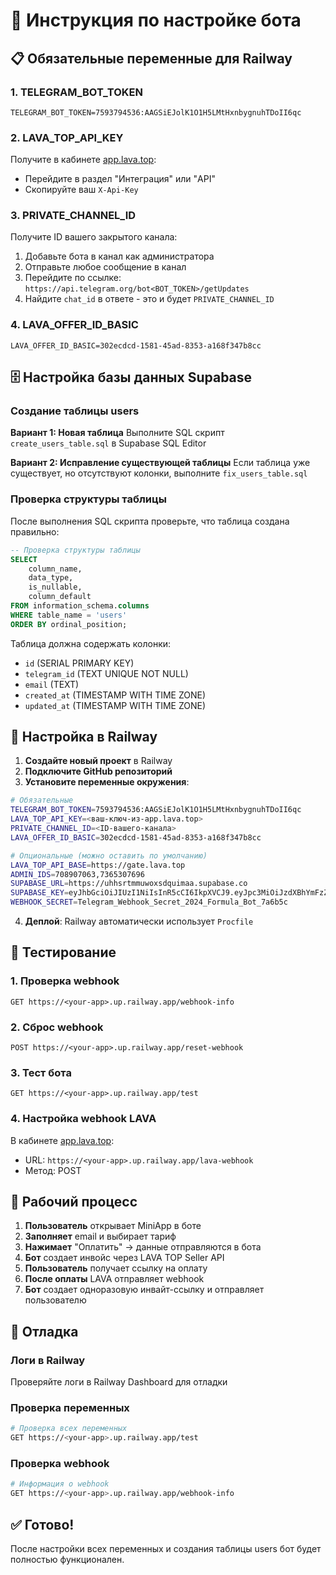 # 🚀 Инструкция по настройке бота

## 📋 Обязательные переменные для Railway

### 1. **TELEGRAM_BOT_TOKEN**
```
TELEGRAM_BOT_TOKEN=7593794536:AAGSiEJolK1O1H5LMtHxnbygnuhTDoII6qc
```

### 2. **LAVA_TOP_API_KEY** 
Получите в кабинете [app.lava.top](https://app.lava.top):
- Перейдите в раздел "Интеграция" или "API"
- Скопируйте ваш `X-Api-Key`

### 3. **PRIVATE_CHANNEL_ID**
Получите ID вашего закрытого канала:
1. Добавьте бота в канал как администратора
2. Отправьте любое сообщение в канал
3. Перейдите по ссылке: `https://api.telegram.org/bot<BOT_TOKEN>/getUpdates`
4. Найдите `chat_id` в ответе - это и будет `PRIVATE_CHANNEL_ID`

### 4. **LAVA_OFFER_ID_BASIC**
```
LAVA_OFFER_ID_BASIC=302ecdcd-1581-45ad-8353-a168f347b8cc
```

## 🗄️ Настройка базы данных Supabase

### Создание таблицы users

**Вариант 1: Новая таблица**
Выполните SQL скрипт `create_users_table.sql` в Supabase SQL Editor

**Вариант 2: Исправление существующей таблицы**
Если таблица уже существует, но отсутствуют колонки, выполните `fix_users_table.sql`

### Проверка структуры таблицы

После выполнения SQL скрипта проверьте, что таблица создана правильно:

```sql
-- Проверка структуры таблицы
SELECT 
    column_name, 
    data_type, 
    is_nullable, 
    column_default
FROM information_schema.columns 
WHERE table_name = 'users' 
ORDER BY ordinal_position;
```

Таблица должна содержать колонки:
- `id` (SERIAL PRIMARY KEY)
- `telegram_id` (TEXT UNIQUE NOT NULL)
- `email` (TEXT)
- `created_at` (TIMESTAMP WITH TIME ZONE)
- `updated_at` (TIMESTAMP WITH TIME ZONE)

## 🔧 Настройка в Railway

1. **Создайте новый проект** в Railway
2. **Подключите GitHub репозиторий**
3. **Установите переменные окружения**:

```bash
# Обязательные
TELEGRAM_BOT_TOKEN=7593794536:AAGSiEJolK1O1H5LMtHxnbygnuhTDoII6qc
LAVA_TOP_API_KEY=<ваш-ключ-из-app.lava.top>
PRIVATE_CHANNEL_ID=<ID-вашего-канала>
LAVA_OFFER_ID_BASIC=302ecdcd-1581-45ad-8353-a168f347b8cc

# Опциональные (можно оставить по умолчанию)
LAVA_TOP_API_BASE=https://gate.lava.top
ADMIN_IDS=708907063,7365307696
SUPABASE_URL=https://uhhsrtmmuwoxsdquimaa.supabase.co
SUPABASE_KEY=eyJhbGciOiJIUzI1NiIsInR5cCI6IkpXVCJ9.eyJpc3MiOiJzdXBhYmFzZSIsInJlZiI6InVoaHNydG1tdXdveHNkcXVpbWFhIiwicm9sZSI6ImFub24iLCJpYXQiOjE3NTQ2OTMwMzcsImV4cCI6MjA3MDI2OTAzN30.5xxo6g-GEYh4ufTibaAtbgrifPIU_ilzGzolAdmAnm8
WEBHOOK_SECRET=Telegram_Webhook_Secret_2024_Formula_Bot_7a6b5c
```

4. **Деплой**: Railway автоматически использует `Procfile`

## 🧪 Тестирование

### 1. Проверка webhook
```
GET https://<your-app>.up.railway.app/webhook-info
```

### 2. Сброс webhook
```
POST https://<your-app>.up.railway.app/reset-webhook
```

### 3. Тест бота
```
GET https://<your-app>.up.railway.app/test
```

### 4. Настройка webhook LAVA
В кабинете [app.lava.top](https://app.lava.top):
- URL: `https://<your-app>.up.railway.app/lava-webhook`
- Метод: POST

## 🔄 Рабочий процесс

1. **Пользователь** открывает MiniApp в боте
2. **Заполняет** email и выбирает тариф
3. **Нажимает** "Оплатить" → данные отправляются в бота
4. **Бот** создает инвойс через LAVA TOP Seller API
5. **Пользователь** получает ссылку на оплату
6. **После оплаты** LAVA отправляет webhook
7. **Бот** создает одноразовую инвайт-ссылку и отправляет пользователю

## 🐛 Отладка

### Логи в Railway
Проверяйте логи в Railway Dashboard для отладки

### Проверка переменных
```bash
# Проверка всех переменных
GET https://<your-app>.up.railway.app/test
```

### Проверка webhook
```bash
# Информация о webhook
GET https://<your-app>.up.railway.app/webhook-info
```

## ✅ Готово!

После настройки всех переменных и создания таблицы users бот будет полностью функционален.
